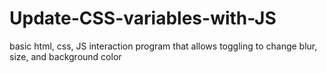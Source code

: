 # Update-CSS-variables-with-JS
basic html, css, JS interaction program
that allows toggling to change blur, size, and background color
